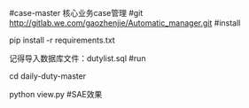 #case-master
核心业务case管理
#git
http://gitlab.we.com/gaozhenjie/Automatic_manager.git
#install
<p>pip install -r requirements.txt</p>
记得导入数据库文件：dutylist.sql
#run
<p>cd daily-duty-master</p>
python view.py
#SAE效果
<a href=""></a>
